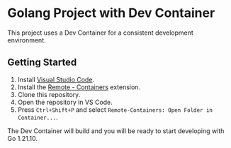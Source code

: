 # Golang Project with Dev Container

This project uses a Dev Container for a consistent development environment.

## Getting Started

1. Install [Visual Studio Code](https://code.visualstudio.com/).
2. Install the [Remote - Containers](https://marketplace.visualstudio.com/items?itemName=ms-vscode-remote.remote-containers) extension.
3. Clone this repository.
4. Open the repository in VS Code.
5. Press `Ctrl+Shift+P` and select `Remote-Containers: Open Folder in Container...`.

The Dev Container will build and you will be ready to start developing with Go 1.21.10.
